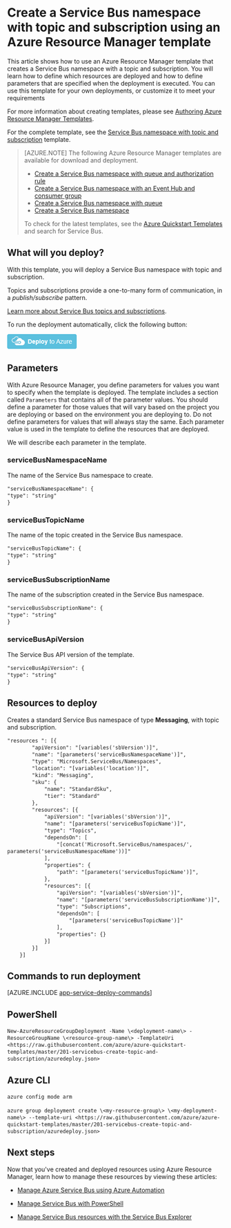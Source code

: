 <properties
    pageTitle="Create a Service Bus namespace with topic and subscription using an Azure Resource Manager template | Microsoft Azure"
    description="Create a Service Bus namespace with topic and subscription using Azure Resource Manager template"
    services="service-bus"
    documentationCenter=".net"
    authors="sethmanheim"
    manager="timlt"
    editor=""/>

<tags
    ms.service="service-bus"
    ms.devlang="tbd"
    ms.topic="article"
    ms.tgt_pltfrm="dotnet"
    ms.workload="na"
    ms.date="04/15/2016"
    ms.author="sethm;shvija"/>

# Create a Service Bus namespace with topic and subscription using an Azure Resource Manager template

This article shows how to use an Azure Resource Manager template that creates a Service Bus namespace with a topic and subscription. You will learn how to define which resources are deployed and how to define parameters that are specified when the deployment is executed. You can use this template for your own deployments, or customize it to meet your requirements

For more information about creating templates, please see [Authoring Azure Resource Manager Templates][].

For the complete template, see the [Service Bus namespace with topic and subscription][] template.

>[AZURE.NOTE] The following Azure Resource Manager templates are available for download and deployment.
>
>-    [Create a Service Bus namespace with queue and authorization rule](service-bus-resource-manager-namespace-auth-rule.md)
>-    [Create a Service Bus namespace with an Event Hub and consumer group](service-bus-resource-manager-namespace-event-hub.md)
>-    [Create a Service Bus namespace with queue](service-bus-resource-manager-namespace-queue.md)
>-    [Create a Service Bus namespace](service-bus-resource-manager-namespace.md)
>
>To check for the latest templates, see the [Azure Quickstart Templates][] and search for Service Bus.

## What will you deploy?

With this template, you will deploy a Service Bus namespace with topic and subscription.

Topics and subscriptions provide a one-to-many form of communication, in a *publish/subscribe* pattern.

[Learn more about Service Bus topics and subscriptions][].

To run the deployment automatically, click the following button:

[![Deploy to Azure](./media/service-bus-resource-manager-namespace-topic/deploybutton.png)](https://portal.azure.com/#create/Microsoft.Template/uri/https%3A%2F%2Fraw.githubusercontent.com%2FAzure%2Fazure-quickstart-templates%2Fmaster%2F201-servicebus-create-topic-and-subscription%2Fazuredeploy.json)

## Parameters

With Azure Resource Manager, you define parameters for values you want to specify when the template is deployed. The template includes a section called `Parameters` that contains all of the parameter values. You should define a parameter for those values that will vary based on the project you are deploying or based on the environment you are deploying to. Do not define parameters for values that will always stay the same. Each parameter value is used in the template to define the resources that are deployed.

We will describe each parameter in the template.

### serviceBusNamespaceName

The name of the Service Bus namespace to create.

```
"serviceBusNamespaceName": {
"type": "string"
}
```

### serviceBusTopicName

The name of the topic created in the Service Bus namespace.

```
"serviceBusTopicName": {
"type": "string"
}
```

### serviceBusSubscriptionName

The name of the subscription created in the Service Bus namespace.

```
"serviceBusSubscriptionName": {
"type": "string"
}
```

### serviceBusApiVersion

The Service Bus API version of the template.

```
"serviceBusApiVersion": {
"type": "string"
}
```
## Resources to deploy

Creates a standard Service Bus namespace of type **Messaging**, with topic and subscription.

```
"resources ": [{
        "apiVersion": "[variables('sbVersion')]",
        "name": "[parameters('serviceBusNamespaceName')]",
        "type": "Microsoft.ServiceBus/Namespaces",
        "location": "[variables('location')]",
        "kind": "Messaging",
        "sku": {
            "name": "StandardSku",
            "tier": "Standard"
        },
        "resources": [{
            "apiVersion": "[variables('sbVersion')]",
            "name": "[parameters('serviceBusTopicName')]",
            "type": "Topics",
            "dependsOn": [
                "[concat('Microsoft.ServiceBus/namespaces/', parameters('serviceBusNamespaceName'))]"
            ],
            "properties": {
                "path": "[parameters('serviceBusTopicName')]",
            },
            "resources": [{
                "apiVersion": "[variables('sbVersion')]",
                "name": "[parameters('serviceBusSubscriptionName')]",
                "type": "Subscriptions",
                "dependsOn": [
                    "[parameters('serviceBusTopicName')]"
                ],
                "properties": {}
            }]
        }]
    }]
```

## Commands to run deployment

[AZURE.INCLUDE [app-service-deploy-commands](../../includes/app-service-deploy-commands.md)]

## PowerShell

```
New-AzureResourceGroupDeployment -Name \<deployment-name\> -ResourceGroupName \<resource-group-name\> -TemplateUri <https://raw.githubusercontent.com/azure/azure-quickstart-templates/master/201-servicebus-create-topic-and-subscription/azuredeploy.json>
```

## Azure CLI

```
azure config mode arm

azure group deployment create \<my-resource-group\> \<my-deployment-name\> --template-uri <https://raw.githubusercontent.com/azure/azure-quickstart-templates/master/201-servicebus-create-topic-and-subscription/azuredeploy.json>
```

## Next steps

Now that you've created and deployed resources using Azure Resource Manager, learn how to manage these resources by viewing these articles:

- [Manage Azure Service Bus using Azure Automation](service-bus-automation-manage.md)
- [Manage Service Bus with PowerShell](service-bus-powershell-how-to-provision.md)
- [Manage Service Bus resources with the Service Bus Explorer](https://code.msdn.microsoft.com/Service-Bus-Explorer-f2abca5a)


  [Authoring Azure Resource Manager Templates]: ../resource-group-authoring-templates.md
  [Azure Quickstart Templates]: https://azure.microsoft.com/documentation/templates/
  [Learn more about Service Bus topics and subscriptions]: service-bus-queues-topics-subscriptions.md
  [Using Azure PowerShell with Azure Resource Manager]: ../powershell-azure-resource-manager.md
  [Using the Azure CLI for Mac, Linux, and Windows with Azure Resource Management]: ../xplat-cli-azure-resource-manager.md
  [Service Bus namespace with topic and subscription]: https://github.com/Azure/azure-quickstart-templates/blob/master/201-servicebus-create-topic-and-subscription/
